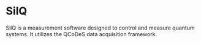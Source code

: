 # SilQ

SilQ is a measurement software designed to control and measure quantum systems. It utilizes the QCoDeS data acquisition framework.
